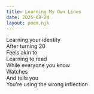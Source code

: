 ```yaml
---
title: Learning My Own Lines
date: 2025-08-24
layout: poem.njk
---
```


Learning your identity  
After turning 20  
Feels akin to  
Learning to read  
While everyone you know  
Watches  
And tells you  
You're using the wrong inflection
